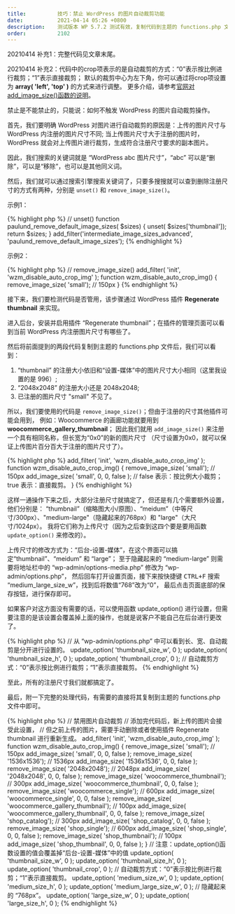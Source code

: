 ```yaml
---
title:          技巧：禁止 WordPress 的图片自动裁剪功能
date:           2021-04-14 05:26 +0800
description:    测试版本 WP 5.7.2 测试有效，复制代码到主题的 functions.php 文件即可。
order:          2102
---
```


<p class="post-body-mark">
    20210414 补充1：完整代码见文章末尾。
</p>
<p class="post-body-mark">
    20210414 补充2：代码中的crop项表示的是自动裁剪的方式：“0”表示按比例进行裁剪；“1”表示直接裁剪；
默认的裁剪中心为左下角，你可以通过将crop项设置为 <b>array( 'left', 'top' )</b> 的方式来进行调整。
更多介绍，请参考<a href="https://developer.wordpress.org/reference/functions/add_image_size/">官网对add_image_size()函数的说明</a>。
</p>

禁止是不能禁止的，只能说：如何不触发 WordPress 的图片自动裁剪操作。

首先，我们要明确 WordPress 对图片进行自动裁剪的原因是：上传的图片尺寸与 WordPress 内注册的图片尺寸不同; 
当上传图片尺寸大于注册的图片时， WordPress 就会对上传图片进行裁剪，生成符合注册尺寸要求的副本图片。 

因此，我们搜索的关键词就是 “WordPress abc 图片尺寸”，“abc” 可以是“删除”，可以是“移除”，也可以是其他同义词。

然后，我们就可以通过搜索引擎搜索关键词了，只要多搜搜就可以查到删除注册尺寸的方式有两种，分别是 `unset()` 和 `remove_image_size()`。

示例1：

{% highlight php %}
// unset()
function paulund_remove_default_image_sizes( $sizes) {
    unset( $sizes['thumbnail']);
    return $sizes;
}
add_filter('intermediate_image_sizes_advanced', 'paulund_remove_default_image_sizes');
{% endhighlight %}

示例2：

{% highlight php %}
// remove_image_size()
add_filter( 'init', 'wzm_disable_auto_crop_img' );
function wzm_disable_auto_crop_img() {
    remove_image_size( 'small'); // 150px
}
{% endhighlight %}

接下来，我们要检测代码是否管用，该步骤通过 WordPress 插件 <b>Regenerate thumbnail</b> 来实现。

进入后台，安装并启用插件 “Regenerate thumbnail”；在插件的管理页面可以看到当前 WordPress 内注册图片尺寸有哪些了。

然后将前面提到的两段代码复制到主题的 functions.php 文件后，我们可以看到：

1. “thumbnail” 的注册大小依旧和“设置-媒体”中的图片尺寸大小相同（这里我设置的是 996）;
2. “2048x2048” 的注册大小还是 2048x2048;
3. 已注册的图片尺寸 "small" 不见了。

所以，我们要使用的代码是 `remove_image_size()`；但由于注册的尺寸其他插件可能会用到，
例如：Woocommerce 的画廊功能就要用到 <b>woocommerce_gallery_thumbnail</b>；
因此我们就用 `add_image_size()` 来注册一个具有相同名称，但长宽为“0x0”的新的图片尺寸
（尺寸设置为0x0，就可以保证上传图片百分百大于注册的图片尺寸了）。

{% highlight php %}
add_filter( 'init', 'wzm_disable_auto_crop_img' );
function wzm_disable_auto_crop_img() {
    remove_image_size( 'small'); // 150px
    add_image_size( 'small', 0, 0, false );     // false 表示：按比例大小裁剪；true 表示：直接裁剪。
}
{% endhighlight %}

这样一通操作下来之后，大部分注册尺寸就搞定了，但还是有几个需要额外设置，他们分别是：
“thumbnail”（缩略图大小/原图）、“meidum”（中等尺寸/300px）、"medium-large"（隐藏起来的768px）和 "large"（大尺寸/1024px）。
我将它们称为上传尺寸（因为之后查到这四个要是要用函数 `update_option()` 来修改的）。

上传尺寸的修改方式为：“后台-设置-媒体”，在这个界面可以搞定“thumbnail”、“meidum” 和 “large”；
至于隐藏起来的 “medium-large” 则需要将地址栏中的 “wp-admin/options-media.php” 修改为 “wp-admin/options.php”，
然后回车打开设置页面，接下来按快捷键 <kbd>CTRL+F</kbd> 搜索 “medium_large_size_w”，找到后将数值“768”改为“0”，
最后点击页面底部的保存按钮，进行保存即可。

如果客户对这方面没有需要的话，可以使用函数 update_option() 进行设置，但需要注意的是该设置会覆盖掉上面的操作，也就是说客户不能自己在后台进行更改了。

{% highlight php %}
// 从 “wp-admin/options.php” 中可以看到长、宽、自动裁剪是分开进行设置的。
update_option( 'thumbnail_size_w', 0 );
update_option( 'thumbnail_size_h', 0 );
update_option( 'thumbnail_crop', 0 );   // 自动裁剪方式：“0”表示按比例进行裁剪；“1”表示直接裁剪。
{% endhighlight %}

至此，所有的注册尺寸我们就都搞定了。

最后，附一下完整的处理代码，有需要的直接将其复制到主题的 functions.php 文件中即可。

{% highlight php %}
//  禁用图片自动裁剪
//  添加完代码后，新上传的图片会接受此设置，
//  但之前上传的图片，需要手动删除或者使用插件 Regenerate thumbnail 进行重新生成。
add_filter( 'init', 'wzm_disable_auto_crop_img' );
function wzm_disable_auto_crop_img() {
    remove_image_size( 'small'); // 150px
    add_image_size( 'small', 0, 0, false );
    remove_image_size( '1536x1536'); // 1536px
    add_image_size( '1536x1536', 0, 0, false );
    remove_image_size( '2048x2048'); // 2048px
    add_image_size( '2048x2048', 0, 0, false );
    remove_image_size( 'woocommerce_thumbnail'); // 300px
    add_image_size( 'woocommerce_thumbnail', 0, 0, false );
    remove_image_size( 'woocommerce_single'); // 600px
    add_image_size( 'woocommerce_single', 0, 0, false );
    remove_image_size( 'woocommerce_gallery_thumbnail'); // 100px
    add_image_size( 'woocommerce_gallery_thumbnail', 0, 0, false );
    remove_image_size( 'shop_catalog'); // 300px
    add_image_size( 'shop_catalog', 0, 0, false );
    remove_image_size( 'shop_single'); // 600px
    add_image_size( 'shop_single', 0, 0, false );
    remove_image_size( 'shop_thumbnail'); // 100px
    add_image_size( 'shop_thumbnail', 0, 0, false );
}
// 注意：update_option()函数设置的值会覆盖掉“后台-设置-媒体”中的值
update_option( 'thumbnail_size_w', 0 );
update_option( 'thumbnail_size_h', 0 );
update_option( 'thumbnail_crop', 0 );   // 自动裁剪方式：“0”表示按比例进行裁剪；“1”表示直接裁剪。
update_option( 'medium_size_w', 0 );
update_option( 'medium_size_h', 0 );
update_option( 'medium_large_size_w', 0 );  // 隐藏起来的 “768px”。
update_option( 'large_size_w', 0 );
update_option( 'large_size_h', 0 );
{% endhighlight %}
